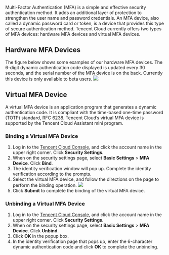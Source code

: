 Multi-Factor Authentication (MFA) is a simple and effective security authentication method. It adds an additional layer of protection to strengthen the user name and password credentials. An MFA device, also called a dynamic password card or token, is a device that provides this type of secure authentication method. Tencent Cloud currently offers two types of MFA devices: hardware MFA devices and virtual MFA devices.


## Hardware MFA Devices
The figure below shows some examples of our hardware MFA devices. The 6-digit dynamic authentication code displayed is updated every 30 seconds, and the serial number of the MFA device is on the back. Currently this device is only available to beta users.
![](https://main.qcloudimg.com/raw/efbf89cf14546aaf0b775df9af863b8a.png)
<!--
### Binding a Hardware MFA Device
1. Log in to the [Tencent Cloud Console](https://console.cloud.tencent.com), and click the account name in the upper right corner. Click **Security Settings**.
2. When on the security settings page, select **Basic Settings** > **MFA Device**. Click **Bind**.
3. The identity verification window will pop up. Complete the identity verification according to the prompts.
4. Select the hardware MFA device, and enter the serial number and authentication code. Follow the directions on the page to perform the binding operation.
-->
<!--![]()-->
<!--
5. Click **Submit** to complete the binding of the hardware MFA device.
### Unbinding a Hardware MFA Device
1. Log in to the [Tencent Cloud Console](https://console.cloud.tencent.com), and click the account name in the upper right corner. Click **Security Settings**.
2. When on the security settings page, select **Basic Settings** > **MFA Device**. Click **Unbind**.
3. Click **OK** in the popup box.
4. The identity verification window will pop up. Complete the identity verification according to the prompts.
5. Complete the unbinding.
-->

## Virtual MFA Device
A virtual MFA device is an application program that generates a dynamic authentication code. It is compliant with the time-based one-time password (TOTP) standard, RFC 6238. Tencent Cloud’s virtual MFA device is supported by the Tencent Cloud Assistant mini program.


### Binding a Virtual MFA Device
1. Log in to the [Tencent Cloud Console](https://console.cloud.tencent.com), and click the account name in the upper right corner. Click **Security Settings**.
2. When on the security settings page, select **Basic Settings** > **MFA Device**. Click **Bind**.
3. The identity verification window will pop up. Complete the identity verification according to the prompts.
4. Select the virtual MFA device, and follow the directions on the page to perform the binding operation.
![](https://main.qcloudimg.com/raw/d6a3683609538ffc9e88d6eec502e7b6.png)
5. Click **Submit** to complete the binding of the virtual MFA device.




### Unbinding a Virtual MFA Device
1. Log in to the [Tencent Cloud Console](https://console.cloud.tencent.com), and click the account name in the upper right corner. Click **Security Settings**.
2. When on the security settings page, select **Basic Settings** > **MFA Device**. Click **Unbind**.
3. Click **OK** in the popup box.
4. In the identity verification page that pops up, enter the 6-character dynamic authentication code and click **OK** to complete the unbinding.



